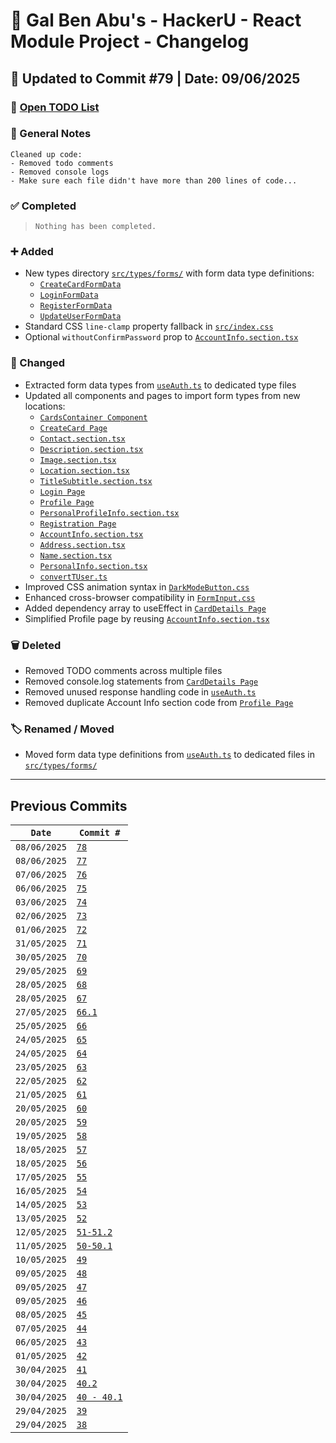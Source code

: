 # 📘 Gal Ben Abu's - HackerU - React Module Project - Changelog

## 📅 Updated to Commit #79 | Date: 09/06/2025

### 🔗 [Open TODO List](./todo-list.md)

### 📝 General Notes

```
Cleaned up code:
- Removed todo comments
- Removed console logs
- Make sure each file didn't have more than 200 lines of code...
```

### ✅ Completed

> `Nothing has been completed.`

### ➕ Added

- New types directory [`src/types/forms/`](./src/types/forms/) with form data type definitions:
  - [`CreateCardFormData`](./src/types/forms/CreateCardFormData.ts)
  - [`LoginFormData`](./src/types/forms/LoginFormData.ts)
  - [`RegisterFormData`](./src/types/forms/RegisterFormData.ts)
  - [`UpdateUserFormData`](./src/types/forms/UpdateUserFormData.ts)
- Standard CSS `line-clamp` property fallback in [`src/index.css`](./src/index.css)
- Optional `withoutConfirmPassword` prop to [`AccountInfo.section.tsx`](./src/pages/Registration/AccountInfo.section.tsx)

### 🔄 Changed

- Extracted form data types from [`useAuth.ts`](./src/hooks/useAuth.ts) to dedicated type files
- Updated all components and pages to import form types from new locations:
  - [`CardsContainer Component`](./src/components/card/CardsContainer.tsx)
  - [`CreateCard Page`](./src/pages/CreateCard/CreateCard.page.tsx)
  - [`Contact.section.tsx`](./src/pages/CreateCard/Contact.section.tsx)
  - [`Description.section.tsx`](./src/pages/CreateCard/Description.section.tsx)
  - [`Image.section.tsx`](./src/pages/CreateCard/Image.section.tsx)
  - [`Location.section.tsx`](./src/pages/CreateCard/Location.section.tsx)
  - [`TitleSubtitle.section.tsx`](./src/pages/CreateCard/TitleSubtitle.section.tsx)
  - [`Login Page`](./src/pages/Login.page.tsx)
  - [`Profile Page`](./src/pages/Profile/Profile.page.tsx)
  - [`PersonalProfileInfo.section.tsx`](./src/pages/Profile/PersonalProfileInfo.section.tsx)
  - [`Registration Page`](./src/pages/Registration/Registration.page.tsx)
  - [`AccountInfo.section.tsx`](./src/pages/Registration/AccountInfo.section.tsx)
  - [`Address.section.tsx`](./src/pages/Registration/Address.section.tsx)
  - [`Name.section.tsx`](./src/pages/Registration/Name.section.tsx)
  - [`PersonalInfo.section.tsx`](./src/pages/Registration/PersonalInfo.section.tsx)
  - [`convertTUser.ts`](./src/utils/convertTUser.ts)
- Improved CSS animation syntax in [`DarkModeButton.css`](./src/styles/DarkModeButton.css)
- Enhanced cross-browser compatibility in [`FormInput.css`](./src/styles/form/FormInput.css)
- Added dependency array to useEffect in [`CardDetails Page`](./src/pages/CardDetails/CardDetails.page.tsx)
- Simplified Profile page by reusing [`AccountInfo.section.tsx`](./src/pages/Registration/AccountInfo.section.tsx)

### 🗑️ Deleted

- Removed TODO comments across multiple files
- Removed console.log statements from [`CardDetails Page`](./src/pages/CardDetails/CardDetails.page.tsx)
- Removed unused response handling code in [`useAuth.ts`](./src/hooks/useAuth.ts)
- Removed duplicate Account Info section code from [`Profile Page`](./src/pages/Profile/Profile.page.tsx)

### 🏷️ Renamed / Moved

- Moved form data type definitions from [`useAuth.ts`](./src/hooks/useAuth.ts) to dedicated files in [`src/types/forms/`](./src/types/forms/)

---

## Previous Commits

| `Date`       | `Commit #`                                                   |
| ------------ | ------------------------------------------------------------ |
| `08/06/2025` | [`78`](./commits_changes/commit_78.md)                       |
| `08/06/2025` | [`77`](./commits_changes/commit_77.md)                       |
| `07/06/2025` | [`76`](./commits_changes/commit_76.md)                       |
| `06/06/2025` | [`75`](./commits_changes/commit_75.md)                       |
| `03/06/2025` | [`74`](./commits_changes/commit_74.md)                       |
| `02/06/2025` | [`73`](./commits_changes/commit_73.md)                       |
| `01/06/2025` | [`72`](./commits_changes/commit_72.md)                       |
| `31/05/2025` | [`71`](./commits_changes/commit_71.md)                       |
| `30/05/2025` | [`70`](./commits_changes/commit_70.md)                       |
| `29/05/2025` | [`69`](./commits_changes/commit_69.md)                       |
| `28/05/2025` | [`68`](./commits_changes/commit_68.md)                       |
| `28/05/2025` | [`67`](./commits_changes/commit_67.md)                       |
| `27/05/2025` | [`66.1`](./commits_changes/commit_66.1.md)                   |
| `25/05/2025` | [`66`](./commits_changes/commit_66.md)                       |
| `24/05/2025` | [`65`](./commits_changes/commit_65.md)                       |
| `24/05/2025` | [`64`](./commits_changes/commit_64.md)                       |
| `23/05/2025` | [`63`](./commits_changes/commit_63.md)                       |
| `22/05/2025` | [`62`](./commits_changes/commit_62.md)                       |
| `21/05/2025` | [`61`](./commits_changes/commit_61.md)                       |
| `20/05/2025` | [`60`](./commits_changes/commit_60.md)                       |
| `20/05/2025` | [`59`](./commits_changes/commit_59.md)                       |
| `19/05/2025` | [`58`](./commits_changes/commit_58.md)                       |
| `18/05/2025` | [`57`](./commits_changes/commit_57.md)                       |
| `18/05/2025` | [`56`](./commits_changes/commit_56.md)                       |
| `17/05/2025` | [`55`](./commits_changes/commit_55.md)                       |
| `16/05/2025` | [`54`](./commits_changes/commit_54.md)                       |
| `14/05/2025` | [`53`](./commits_changes/commit_53.md)                       |
| `13/05/2025` | [`52`](./commits_changes/commit_52.md)                       |
| `12/05/2025` | [`51-51.2`](./commits_changes/commit_51-51.2.md)             |
| `11/05/2025` | [`50-50.1`](./commits_changes/commit_50-50.1.md)             |
| `10/05/2025` | [`49`](./commits_changes/commit_49.md)                       |
| `09/05/2025` | [`48`](./commits_changes/commit_48.md)                       |
| `09/05/2025` | [`47`](./commits_changes/commit_47.md)                       |
| `09/05/2025` | [`46`](./commits_changes/commit_46.md)                       |
| `08/05/2025` | [`45`](./commits_changes/commit_45.md)                       |
| `07/05/2025` | [`44`](./commits_changes/commit_44.md)                       |
| `06/05/2025` | [`43`](./commits_changes/commit_43.md)                       |
| `01/05/2025` | [`42`](./commits_changes/commit_42.md)                       |
| `30/04/2025` | [`41`](./commits_changes/commit_41.md)                       |
| `30/04/2025` | [`40.2`](./commits_changes/commit_40/commit_40.2.md)         |
| `30/04/2025` | [`40 - 40.1`](./commits_changes/commit_40/commit_40-40.1.md) |
| `29/04/2025` | [`39`](./commits_changes/commit_39.md)                       |
| `29/04/2025` | [`38`](./commits_changes/commit_38.md)                       |
